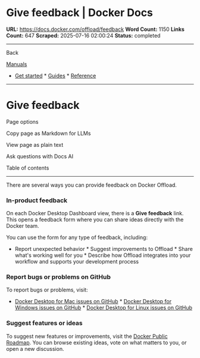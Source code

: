 # Give feedback | Docker Docs

**URL:** https://docs.docker.com/offload/feedback
**Word Count:** 1150
**Links Count:** 647
**Scraped:** 2025-07-16 02:00:24
**Status:** completed

---

Back

[Manuals](https://docs.docker.com/manuals/)

  * [Get started](https://docs.docker.com/get-started/)   * [Guides](https://docs.docker.com/guides/)   * [Reference](https://docs.docker.com/reference/)

* * *

# Give feedback

Page options

Copy page as Markdown for LLMs

View page as plain text

Ask questions with Docs AI

Table of contents

* * *

There are several ways you can provide feedback on Docker Offload.

### In-product feedback

On each Docker Desktop Dashboard view, there is a **Give feedback** link. This opens a feedback form where you can share ideas directly with the Docker team.

You can use the form for any type of feedback, including:

  * Report unexpected behavior   * Suggest improvements to Offload   * Share what's working well for you   * Describe how Offload integrates into your workflow and supports your development process

### Report bugs or problems on GitHub

To report bugs or problems, visit:

  * [Docker Desktop for Mac issues on GitHub](https://github.com/docker/for-mac/issues)   * [Docker Desktop for Windows issues on GitHub](https://github.com/docker/for-win/issues)   * [Docker Desktop for Linux issues on GitHub](https://github.com/docker/desktop-linux/issues)

### Suggest features or ideas

To suggest new features or improvements, visit the [Docker Public Roadmap](https://github.com/docker/roadmap/discussions). You can browse existing ideas, vote on what matters to you, or open a new discussion.